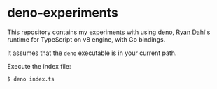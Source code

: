 # deno-experiments

This repository contains my experiments with using [deno](https://github.com/ry/deno), [Ryan Dahl](https://github.com/ry)'s runtime for TypeScript on v8 engine, with Go bindings.

It assumes that the `deno` executable is in your current path.

Execute the index file:

```
$ deno index.ts
```

